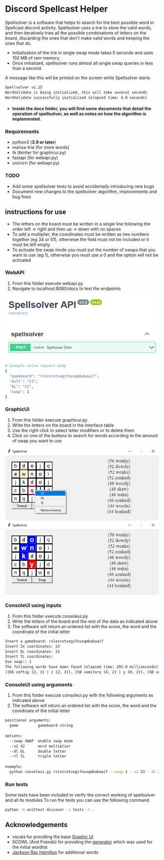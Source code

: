 # Discord Spellcast Helper

Spellsolver is a software that helps to search for the best possible word in Spellcast discord activity. Spellsolver
uses a trie to store the valid words, and then iteratively tries all the possible combinations of letters on the board,
discarding the ones that don't make valid words and keeping the ones that do.

- Initialization of the trie in single swap mode takes 5 seconds and uses 150 MB of ram memory.
- Once initialized, spellsolver runs almost all single swap queries in less than a second.

A message like this will be printed on the screen while Spellsolver starts

```bash
Spellsolver v1.15
WordValidate is being initialized, this will take several seconds
WordValidate successfully initialized (elapsed time: 4.8 seconds)
```

- #### Inside the docs folder, you will find some documents that detail the operation of spellsolver, as well as notes on how the algorithm is implemented.

### Requirements

- python3 (**3.9 or later**)
- marisa-trie (for store words)
- tk (tkinter for graphicui.py)
- fastapi (for webapi.py)
- uvicorn (for webapi.py)

### TODO

- Add some spellsolver tests to avoid accidentally introducing new bugs
- Document new changes to the spellsolver algorithm, improvements and bug fixes

## instructions for use

- The letters on the board must be written in a single line following the order left -> right and then up -> down with
  no spaces
- To add a multiplier, the coordinates must be written as two numbers together (eg 34 or 01), otherwise the field must
  not be included or it must be left empty
- To activate the swap mode you must put the number of swaps that you want to use (eg 1), otherwise you must use a 0 and
  the option will not be activated

### WebAPI

1. From this folder execute webapi.py
2. Navigate to localhost:8080/docs to test the endpoints

![api image](docs/readme/api1.png?raw=true "API")

```bash
# Example solve request body
{
  "gameboard": "rslesrotvegifovxqmbabaaif",
  "mult": "23",
  "DL": "23",
  "swap": 1
}
```

### GraphicUI

1. From this folder execute graphicui.py
2. Write the letters on the board in the interface table
3. Use the right click to select letter modifiers or to delete them
4. Click on one of the buttons to search for words according to the amount of swap you want to use

![gui image](docs/readme/gui1.png?raw=true "GUI")
![gui image](docs/readme/gui2.png?raw=true "GUI")

### ConsoleUI using inputs

1. From this folder execute consoleui.py
2. Write the letters of the board and the rest of the data as indicated above
3. The software will return an ordered list with the score, the word and the coordinate of the initial letter

```bash
Insert a gameboard: rslesrotvegifovxqmbabaaif
Insert 2x coordinates: 23
Insert DL coordinates: 23
Insert TL coordinates: 
Use swap?: 1
The following words have been found (elapsed time: 295.0 milliseconds)
[(66 zoftig (2, 3) | z (2, 3)), (58 vomitory (4, 2) | y (0, 2)), (58 vomitous (4, 2) | u (0, 1)), (58 comfits (3, 3) | c (3, 3)), (58 jabots (2, 3) | j (2, 3)), (58 faqirs (2, 3) | f (2, 3)), (54 fimbria (2, 2) | r (4, 4)), (54 setiform (4, 0) | r (3, 3)), (54 comfit (3, 3) | c (3, 3)), (54 maxing (2, 3) | n (0, 1))]
```

### ConsoleUI using arguments

1. From this folder execute consoleui.py with the following arguments as indicated above
2. The software will return an ordered list with the score, the word and the coordinate of the initial letter

```bash
positional arguments:
  game         gameboard string

options:
  --swap SWAP  enable swap mode
  --x2 X2      word multiplier
  --dl DL      double letter
  --tl TL      triple letter

example:
  python consoleui.py rslesrotvegifovxqmbabaaif --swap 1 --x2 23 --dl 23
```

### Run tests

Some tests have been included to verify the correct working of spellsolver and all its modules
To run the tests you can use the following command

```bash
python -m unittest discover -s tests -t .
```

## Acknowledgements

- vscala for providing the base [Graphic UI](https://github.com/vscala/Spellcast-Word-Finder)
- SCOWL (And Friends) for providing the [generator](http://app.aspell.net/create) which was used for the initial
  wordlist
- [Jackson Ray Hamilton](https://github.com/jacksonrayhamilton/wordlist-english) for additional words
